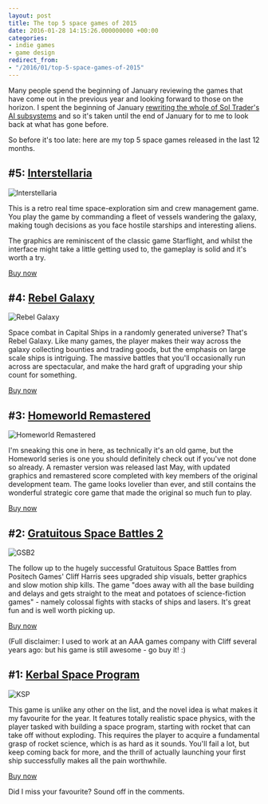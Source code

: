 ```yaml
---
layout: post
title: The top 5 space games of 2015
date: 2016-01-28 14:15:26.000000000 +00:00
categories:
- indie games
- game design
redirect_from:
- "/2016/01/top-5-space-games-of-2015"
---
```

Many people spend the beginning of January reviewing the games that have come out in the previous year and looking forward to those on the horizon. I spent the beginning of January [rewriting the whole of Sol Trader's AI subsystems](http://chrismdp.com/2016/01/the-cunning-plans-of-sol-trader/) and so it's taken until the end of January for to me to look back at what has gone before.

So before it's too late: here are my top 5 space games released in the last 12 months.

## #5: [Interstellaria](http://coldricegames.com/interstellar/)

![Interstellaria](http://images-2.gog.com/2043e0becc3f18a72216ebc61b6600a4c3be7c3ef34c7e389fd585660ab466bf_product_card_screenshot_600_2x.jpg)

This is a retro real time space-exploration sim and crew management game. You play the game by commanding a fleet of vessels wandering the galaxy, making tough decisions as you face hostile starships and interesting aliens.

The graphics are reminiscent of the classic game Starflight, and whilst the interface might take a little getting used to, the gameplay is solid and it's worth a try.

[Buy now](http://www.gog.com/game/interstellaria)

## #4: [Rebel Galaxy](http://rebel-galaxy.com)

![Rebel Galaxy](http://36646d87786feafc0611-0338bbbce19fc98919c6293def4c5554.r0.cf1.rackcdn.com/images/ObvF9SLWADJj.878x0.Z-Z96KYq.jpg)

Space combat in Capital Ships in a randomly generated universe? That's Rebel Galaxy. Like many games, the player makes their way across the galaxy collecting bounties and trading goods, but the emphasis on large scale ships is intriguing. The massive battles that you'll occasionally run across are spectacular, and make the hard graft of upgrading your ship count for something.

[Buy now](http://www.gog.com/game/rebel_galaxy)

## #3: [Homeworld Remastered](http://homeworldremastered.com)

![Homeworld Remastered](http://www.homeworldremastered.com/images/hwrm_02.jpg)

I'm sneaking this one in here, as technically it's an old game, but the Homeworld series is one you should definitely check out if you've not done so already. A remaster version was released last May, with updated graphics and remastered score completed with key members of the original development team. The game looks lovelier than ever, and still contains the wonderful strategic core game that made the original so much fun to play.

[Buy now](http://store.steampowered.com/app/244160/?snr=1_5_1100__1100)

## #2: [Gratuitous Space Battles 2](http://www.gratuitousspacebattles2.com)

![GSB2](http://www.gratuitousspacebattles2.com/_assets/images/content/screenshot-5.jpg)

The follow up to the hugely successful Gratuitous Space Battles from Positech Games' Cliff Harris sees upgraded ship visuals, better graphics and slow motion ship kills. The game "does away with all the base building and delays and gets straight to the meat and potatoes of science-fiction games" - namely colossal fights with stacks of ships and lasers. It's great fun and is well worth picking up.

[Buy now](http://www.gratuitousspacebattles2.com/register.html)

(Full disclaimer: I used to work at an AAA games company with Cliff several years ago: but his game is still awesome - go buy it! :)


## #1: [Kerbal Space Program](https://kerbalspaceprogram.com/)

![KSP](https://kerbalspaceprogram.com/en/wp-content/uploads/2015/03/KSPimage04.png)

This game is unlike any other on the list, and the novel idea is what makes it my favourite for the year. It features totally realistic space physics, with the player tasked with building a space program, starting with rocket that can take off without exploding. This requires the player to acquire a fundamental grasp of rocket science, which is as hard as it sounds. You'll fail a lot, but keep coming back for more, and the thrill of actually launching your first ship successfully makes all the pain worthwhile.

[Buy now](https://kerbalspaceprogram.com/kspstore/index.php?p=22)

Did I miss your favourite? Sound off in the comments.


